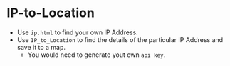 # IP-to-Location

* Use `ip.html` to find your own IP Address.
* Use `IP_to_Location` to find the details of the particular IP Address and save it to a map. 
    * You would need to generate yout own `api key`.
